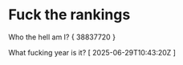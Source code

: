 # Fuck the rankings

Who the hell am I?
{ 38837720 }

What fucking year is it?
[ 2025-06-29T10:43:20Z ]
